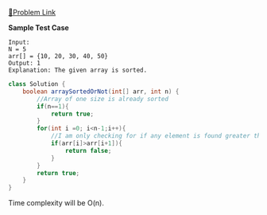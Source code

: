 [📍Problem Link](https://practice.geeksforgeeks.org/problems/check-if-an-array-is-sorted0701/1?utm_source=youtube&utm_medium=collab_striver_ytdescription&utm_campaign=check-if-an-array-is-sorted)

**Sample Test Case**
```
Input:
N = 5
arr[] = {10, 20, 30, 40, 50}
Output: 1
Explanation: The given array is sorted.
```

```java
class Solution {
    boolean arraySortedOrNot(int[] arr, int n) {
        //Array of one size is already sorted
        if(n==1){
            return true;
        }
        for(int i =0; i<n-1;i++){
            //I am only checking for if any element is found greater than its neighbor then that array is not sorted in ascending order
            if(arr[i]>arr[i+1]){
                return false;
            }
        }
        return true;
    }
}
```

Time complexity will be O(n).
